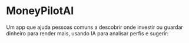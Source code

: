 # MoneyPilotAI
Um app que ajuda pessoas comuns a descobrir onde investir ou guardar dinheiro para render mais, usando IA para analisar perfis e sugerir:
